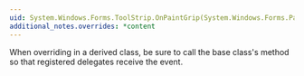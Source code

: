 ```yaml
---
uid: System.Windows.Forms.ToolStrip.OnPaintGrip(System.Windows.Forms.PaintEventArgs)
additional_notes.overrides: *content
---
```


<p>When overriding <xref href="System.Windows.Forms.ToolStrip.OnPaintGrip(System.Windows.Forms.PaintEventArgs)"></xref> in a derived class, be sure to call the base class's <xref href="System.Windows.Forms.ToolStrip.OnPaintGrip(System.Windows.Forms.PaintEventArgs)"></xref> method so that registered delegates receive the event.</p>


